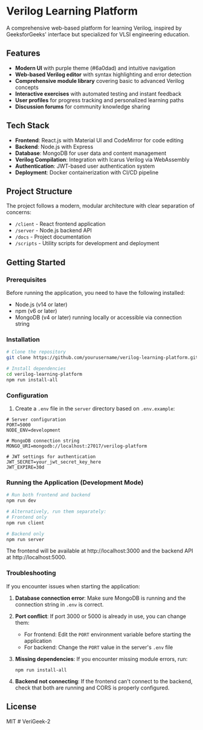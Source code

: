 # Verilog Learning Platform

A comprehensive web-based platform for learning Verilog, inspired by GeeksforGeeks' interface but specialized for VLSI engineering education.

## Features

- **Modern UI** with purple theme (#6a0dad) and intuitive navigation
- **Web-based Verilog editor** with syntax highlighting and error detection
- **Comprehensive module library** covering basic to advanced Verilog concepts
- **Interactive exercises** with automated testing and instant feedback
- **User profiles** for progress tracking and personalized learning paths
- **Discussion forums** for community knowledge sharing

## Tech Stack

- **Frontend**: React.js with Material UI and CodeMirror for code editing
- **Backend**: Node.js with Express
- **Database**: MongoDB for user data and content management
- **Verilog Compilation**: Integration with Icarus Verilog via WebAssembly
- **Authentication**: JWT-based user authentication system
- **Deployment**: Docker containerization with CI/CD pipeline

## Project Structure

The project follows a modern, modular architecture with clear separation of concerns:

- `/client` - React frontend application
- `/server` - Node.js backend API
- `/docs` - Project documentation
- `/scripts` - Utility scripts for development and deployment

## Getting Started

### Prerequisites

Before running the application, you need to have the following installed:

- Node.js (v14 or later)
- npm (v6 or later)
- MongoDB (v4 or later) running locally or accessible via connection string

### Installation

```bash
# Clone the repository
git clone https://github.com/yourusername/verilog-learning-platform.git

# Install dependencies
cd verilog-learning-platform
npm run install-all
```

### Configuration

1. Create a `.env` file in the `server` directory based on `.env.example`:

```
# Server configuration
PORT=5000
NODE_ENV=development

# MongoDB connection string
MONGO_URI=mongodb://localhost:27017/verilog-platform

# JWT settings for authentication
JWT_SECRET=your_jwt_secret_key_here
JWT_EXPIRE=30d
```

### Running the Application (Development Mode)

```bash
# Run both frontend and backend
npm run dev

# Alternatively, run them separately:
# Frontend only
npm run client

# Backend only
npm run server
```

The frontend will be available at http://localhost:3000 and the backend API at http://localhost:5000.

### Troubleshooting

If you encounter issues when starting the application:

1. **Database connection error**: Make sure MongoDB is running and the connection string in `.env` is correct.

2. **Port conflict**: If port 3000 or 5000 is already in use, you can change them:
   - For frontend: Edit the `PORT` environment variable before starting the application
   - For backend: Change the `PORT` value in the server's `.env` file

3. **Missing dependencies**: If you encounter missing module errors, run:
   ```
   npm run install-all
   ```

4. **Backend not connecting**: If the frontend can't connect to the backend, check that both are running and CORS is properly configured.

## License

MIT #   V e r i G e e k - 2  
 
